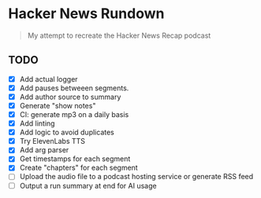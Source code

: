 # Hacker News Rundown

> My attempt to recreate the Hacker News Recap podcast

## TODO

- [x] Add actual logger
- [x] Add pauses betweeen segments.
- [x] Add author source to summary
- [x] Generate "show notes"
- [x] CI: generate mp3 on a daily basis
- [x] Add linting
- [x] Add logic to avoid duplicates
- [x] Try ElevenLabs TTS
- [x] Add arg parser
- [x] Get timestamps for each segment
- [x] Create "chapters" for each segment
- [ ] Upload the audio file to a podcast hosting service or generate RSS feed
- [ ] Output a run summary at end for AI usage
